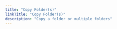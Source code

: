 ```yaml
---
title: "Copy Folder(s)"
linkTitle: "Copy Folder(s)"
description: "Copy a folder or multiple folders"
---
```

